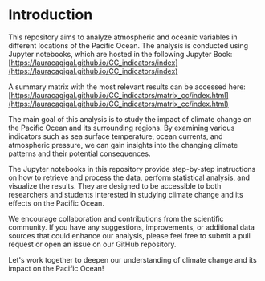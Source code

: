 # Introduction

This repository aims to analyze atmospheric and oceanic variables in different locations of the Pacific Ocean. The analysis is conducted using Jupyter notebooks, which are hosted in the following Jupyter Book: [https://lauracagigal.github.io/CC_indicators/index](https://lauracagigal.github.io/CC_indicators/index)

A summary matrix with the most relevant results can be accessed here: [https://lauracagigal.github.io/CC_indicators/matrix_cc/index.html](https://lauracagigal.github.io/CC_indicators/matrix_cc/index.html)

The main goal of this analysis is to study the impact of climate change on the Pacific Ocean and its surrounding regions. By examining various indicators such as sea surface temperature, ocean currents, and atmospheric pressure, we can gain insights into the changing climate patterns and their potential consequences.

The Jupyter notebooks in this repository provide step-by-step instructions on how to retrieve and process the data, perform statistical analysis, and visualize the results. They are designed to be accessible to both researchers and students interested in studying climate change and its effects on the Pacific Ocean.

We encourage collaboration and contributions from the scientific community. If you have any suggestions, improvements, or additional data sources that could enhance our analysis, please feel free to submit a pull request or open an issue on our GitHub repository.

Let's work together to deepen our understanding of climate change and its impact on the Pacific Ocean!
